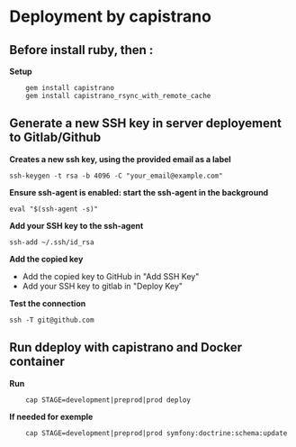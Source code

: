 Deployment by capistrano
=====

## Before install ruby, then :

**Setup**
```
    gem install capistrano
    gem install capistrano_rsync_with_remote_cache
```

## Generate a new SSH key in server deployement to Gitlab/Github

**Creates a new ssh key, using the provided email as a label**
```
ssh-keygen -t rsa -b 4096 -C "your_email@example.com"
```

**Ensure ssh-agent is enabled: start the ssh-agent in the background**
```
eval "$(ssh-agent -s)"
```

**Add your SSH key to the ssh-agent**
```
ssh-add ~/.ssh/id_rsa
```

**Add the copied key**
+ Add the copied key to GitHub in "Add SSH Key"
+ Add your SSH key to gitlab in "Deploy Key"

**Test the connection**
```
ssh -T git@github.com
```

## Run ddeploy with capistrano and Docker container

**Run**
```
    cap STAGE=development|preprod|prod deploy
```

**If needed for exemple**
```
    cap STAGE=development|preprod|prod symfony:doctrine:schema:update
```
